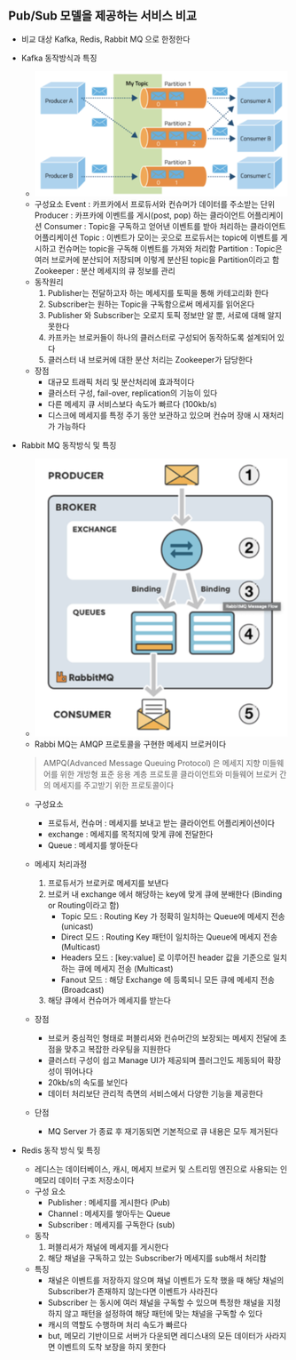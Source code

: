 ## Pub/Sub 모델을 제공하는 서비스 비교
- 비교 대상 Kafka, Redis, Rabbit MQ 으로 한정한다

- Kafka 동작방식과 특징
    - ![](2025-01-19-13-56-48.png)
    - 구성요소
        Event : 카프카에서 프로듀서와 컨슈머가 데이터를 주소받는 단위 
        Producer : 카프카에 이벤트를 게시(post, pop) 하는 클라이언트 어플리케이션
        Consumer : Topic을 구독하고 얻어낸 이벤트를 받아 처리하는 클라이언트 어플리케이션
        Topic : 이벤트가 모이는 곳으로 프로듀서는 topic에 이벤트를 게시하고 컨슈머는 topic을 구독해 이벤트를 가져와 처리함
        Partition : Topic은 여러 브로커에 분산되어 저장되며 이렇게 분산된 topic을 Partition이라고 함
        Zookeeper : 분산 메세지의 큐 정보를 관리
    - 동작원리
        1. Publisher는 전달하고자 하는 메세지를 토픽을 통해 카테고리화 한다
        2. Subscriber는 원하는 Topic을 구독함으로써 메세지를 읽어온다
        3. Publisher 와 Subscriber는 오로지 토픽 정보만 알 뿐, 서로에 대해 알지 못한다
        4. 카프카는 브로커들이 하나의 클러스터로 구성되어 동작하도록 설계되어 있다
        5. 클러스터 내 브로커에 대한 분산 처리는 Zookeeper가 담당한다
    - 장점
        - 대규모 트래픽 처리 및 분산처리에 효과적이다
        - 클러스터 구성, fail-over, replication의 기능이 있다
        - 다른 메세지 큐 서비스보다 속도가 빠르다 (100kb/s)
        - 디스크에 메세지를 특정 주기 동안 보관하고 있으며 컨슈머 장애 시 재처리가 가능하다
- Rabbit MQ 동작방식 및 특징
    - ![](2025-01-19-14-11-38.png)
    - Rabbi MQ는 AMQP 프로토콜을 구현한 메세지 브로커이다
    > AMPQ(Advanced Message Queuing Protocol) 은 메세지 지향 미들웨어를 위한 개방형 표준 응용 계층 프로토콜 클라이언트와 미들웨어 브로커 간의 메세지를 주고받기 위한 프로토콜이다
    - 구성요소
        - 프로듀서, 컨슈머 : 메세지를 보내고 받는 클라이언트 어플리케이션이다
        - exchange : 메세지를 목적지에 맞게 큐에 전달한다
        - Queue : 메세지를 쌓아둔다

    - 메세지 처리과정
        1. 프로듀서가 브로커로 메세지를 보낸다
        2. 브로커 내 exchange 에서 해당하는 key에 맞게 큐에 분배한다 (Binding or Routing이라고 함)
            - Topic 모드 : Routing Key 가 정확히 일치하는 Queue에 메세지 전송 (unicast)
            - Direct 모드 : Routing Key 패턴이 일치하는 Queue에 메세지 전송 (Multicast)
            - Headers 모드 : [key:value] 로 이루어진 header 값을 기준으로 일치하는 큐에 메세지 전송 (Multicast)
            - Fanout 모드 : 해당 Exchange 에 등록되니 모든 큐에 메세지 전송 (Broadcast)
        3. 해당 큐에서 컨슈머가 메세지를 받는다
    - 장점
        - 브로커 중심적인 형태로 퍼블리셔와 컨슈머간의 보장되는 메세지 전달에 초점을 맞추고 복잡한 라우팅을 지원한다
        - 클러스터 구성이 쉽고 Manage UI가 제공되며 플러그인도 제동되어 확장성이 뛰어나다
        - 20kb/s의 속도를 보인다
        - 데이터 처리보단 관리적 측면의 서비스에서 다양한 기능을 제공한다
    - 단점 
        - MQ Server 가 종료 후 재기동되면 기본적으로 큐 내용은 모두 제거된다
- Redis 동작 방식 및 특징
    - 레디스는 데이터베이스, 캐시, 메세지 브로커 및 스트리밍 엔진으로 사용되는 인메모리 데이터 구조 저장소이다
    - 구성 요소
        - Publisher : 메세지를 게시한다 (Pub)
        - Channel : 메세지를 쌓아두는 Queue
        - Subscriber : 메세지를 구독한다 (sub)
    - 동작
        1. 퍼블리셔가 채널에 메세지를 게시한다
        2. 해당 채널을 구독하고 있는 Subscriber가 메세지를 sub해서 처리함
    - 특징
        - 채널은 이벤트를 저장하지 않으며 채널 이벤트가 도착 했을 때 해당 채널의 Subscriber가 존재하지 않는다면 이벤트가 사라진다
        - Subscriber 는 동시에 여러 채널을 구독할 수 있으며 특정한 채널을 지정하지 않고 패턴을 설정하여 해당 패턴에 맞는 채널을 구독할 수 있다
        - 캐시의 역할도 수행하며 처리 속도가 빠르다
        - but, 메모리 기반이므로 서버가 다운되면 레디스내의 모든 데이터가 사라지면 이벤트의 도착 보장을 하지 못한다
